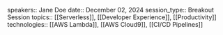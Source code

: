 speakers:: Jane Doe
date:: December 02, 2024
  session_type:: Breakout Session
  topics:: [[Serverless]], [[Developer Experience]], [[Productivity]]
  technologies:: [[AWS Lambda]], [[AWS Cloud9]], [[CI/CD Pipelines]]

